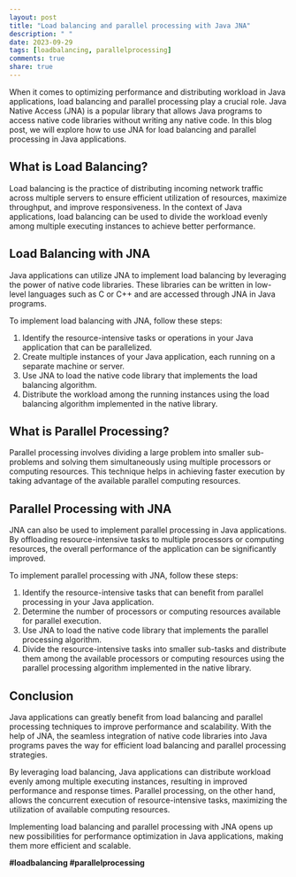 ```yaml
---
layout: post
title: "Load balancing and parallel processing with Java JNA"
description: " "
date: 2023-09-29
tags: [loadbalancing, parallelprocessing]
comments: true
share: true
---
```


When it comes to optimizing performance and distributing workload in Java applications, load balancing and parallel processing play a crucial role. Java Native Access (JNA) is a popular library that allows Java programs to access native code libraries without writing any native code. In this blog post, we will explore how to use JNA for load balancing and parallel processing in Java applications.

## What is Load Balancing?
Load balancing is the practice of distributing incoming network traffic across multiple servers to ensure efficient utilization of resources, maximize throughput, and improve responsiveness. In the context of Java applications, load balancing can be used to divide the workload evenly among multiple executing instances to achieve better performance.

## Load Balancing with JNA
Java applications can utilize JNA to implement load balancing by leveraging the power of native code libraries. These libraries can be written in low-level languages such as C or C++ and are accessed through JNA in Java programs.

To implement load balancing with JNA, follow these steps:
1. Identify the resource-intensive tasks or operations in your Java application that can be parallelized.
2. Create multiple instances of your Java application, each running on a separate machine or server.
3. Use JNA to load the native code library that implements the load balancing algorithm.
4. Distribute the workload among the running instances using the load balancing algorithm implemented in the native library.

## What is Parallel Processing?
Parallel processing involves dividing a large problem into smaller sub-problems and solving them simultaneously using multiple processors or computing resources. This technique helps in achieving faster execution by taking advantage of the available parallel computing resources.

## Parallel Processing with JNA
JNA can also be used to implement parallel processing in Java applications. By offloading resource-intensive tasks to multiple processors or computing resources, the overall performance of the application can be significantly improved.

To implement parallel processing with JNA, follow these steps:
1. Identify the resource-intensive tasks that can benefit from parallel processing in your Java application.
2. Determine the number of processors or computing resources available for parallel execution.
3. Use JNA to load the native code library that implements the parallel processing algorithm.
4. Divide the resource-intensive tasks into smaller sub-tasks and distribute them among the available processors or computing resources using the parallel processing algorithm implemented in the native library.

## Conclusion
Java applications can greatly benefit from load balancing and parallel processing techniques to improve performance and scalability. With the help of JNA, the seamless integration of native code libraries into Java programs paves the way for efficient load balancing and parallel processing strategies.

By leveraging load balancing, Java applications can distribute workload evenly among multiple executing instances, resulting in improved performance and response times. Parallel processing, on the other hand, allows the concurrent execution of resource-intensive tasks, maximizing the utilization of available computing resources.

Implementing load balancing and parallel processing with JNA opens up new possibilities for performance optimization in Java applications, making them more efficient and scalable.

**#loadbalancing #parallelprocessing**